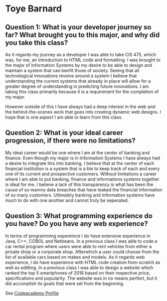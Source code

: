 # Toye Barnard

## Question 1: What is your developer journey so far? What brought you to this major, and why did you take this class?

As it regards my journey as a developer I was able to take CIS 475, which was, for me, an introduction to HTML code and formatting. I was brought to the major of Information Systems by my desire to be able to design and maintain a system that can benfit those of society. Seeing that all technological innovations revolve around a system I believe that understanding the current systems that already in place will allow for a greater degree of understanding in predicting future innovations. I am taking this class primarily because it is a requirement for the completion of my major.   

However outside of this I have always had a deep interest in the web and the behind-the-scenes work that goes into creating dynamic web designs. I hope that is one aspect I am able to learn from this class.

## Question 2: What is your ideal career progression, if there were no limitations?

My ideal career would be one where I am at the center of banking and finance. Even though my major is in Information Systems I have always had a desire to integrate this into banking. I believe that at the center of each financial institution is a system that is a ble to keep track of each and every one of its current and prospective customers. Without limitations a career where I am able to put banking, finance and informations systems together is ideal for me. I believe a lack of this transparency is what has been the cause of so mamny data breaches that have leaked the financial information of so many customers. Ultimately banking and information systems have much to do with one another and cannot truly be seperated.

## Question 3: What programming experience do you have? Do you have any web experience?

In terms of programming expereince I do have extensive experience in Java, C++, COBOL and Netbeans. In a previous class I was able to code a car rental program where users were able to rent vehicles from either a private shop or a corporate shop. Afterwhich a user could choose from the list of available cars based on makes and models. As it regards web experience, I do have experience with HTML code creation from scratch as well as editting. In a previous class I was able to design a website which ranked the top 5 smartphones of 2018 based on their respective price, specifications and popularity. The website was in no means perfect, but it did accomplish its goals that were set from the beginning.

See [Codeacademy Profile](https://www.codecademy.com/users/tbarna1/achievements)


